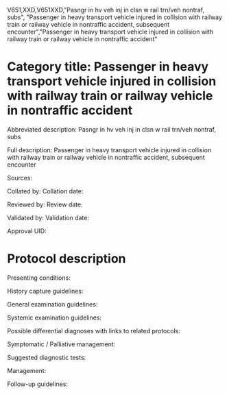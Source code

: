 V651,XXD,V651XXD,"Pasngr in hv veh inj in clsn w rail trn/veh nontraf, subs", "Passenger in heavy transport vehicle injured in collision with railway train or railway vehicle in nontraffic accident, subsequent encounter","Passenger in heavy transport vehicle injured in collision with railway train or railway vehicle in nontraffic accident"
# Category title: Passenger in heavy transport vehicle injured in collision with railway train or railway vehicle in nontraffic accident

Abbreviated description: Pasngr in hv veh inj in clsn w rail trn/veh nontraf, subs

Full description: Passenger in heavy transport vehicle injured in collision with railway train or railway vehicle in nontraffic accident, subsequent encounter

Sources:

Collated by:
Collation date:

Reviewed by:
Review date:

Validated by:
Validation date:

Approval UID:

# Protocol description

Presenting conditions:

History capture guidelines:

General examination guidelines:

Systemic examination guidelines:

Possible differential diagnoses with links to related protocols:

Symptomatic / Palliative management:

Suggested diagnostic tests:

Management:

Follow-up guidelines:
